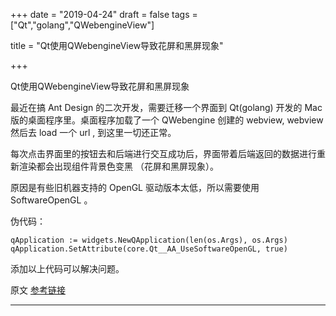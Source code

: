 +++
date = "2019-04-24"
draft = false
tags = ["Qt","golang","QWebengineView"]

title = "Qt使用QWebengineView导致花屏和黑屏现象"

+++

Qt使用QWebengineView导致花屏和黑屏现象<!--more-->

最近在搞 Ant Design 的二次开发，需要迁移一个界面到 Qt(golang) 开发的 Mac 版的桌面程序里。桌面程序加载了一个 QWebengine 创建的 webview, webview 然后去 load 一个 url , 到这里一切还正常。

每次点击界面里的按钮去和后端进行交互成功后，界面带着后端返回的数据进行重新渲染都会出现组件背景色变黑 （花屏和黑屏现象）。

原因是有些旧机器支持的 OpenGL 驱动版本太低，所以需要使用 SoftwareOpenGL 。

伪代码：

```golang
qApplication := widgets.NewQApplication(len(os.Args), os.Args)
qApplication.SetAttribute(core.Qt__AA_UseSoftwareOpenGL, true)
```

添加以上代码可以解决问题。

原文 [参考链接](https://blog.csdn.net/Chaosty414/article/details/77885490) 

***